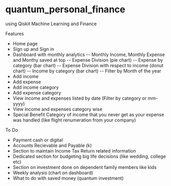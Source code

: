 # quantum_personal_finance
using Qiskit Machine Learning and Finance

Features
- Home page
- Sign up and Sign in
- Dashboard with monthly analytics
-- Monthly Income, Monthly Expense and Monthy saved at top
-- Expense Division (pie chart)
-- Expense by category (bar chart)
-- Expense Division with respect to income (donut chart)
-- Income by category (bar chart)
-- Filter by Month of the year
- Add income
- Add expense
- Add income category
- Add expense category
- View income and expenses listed by date (Filter by category or mm-yyyy)
- View income and expenses category wise
- Special Benefit Category of income that you never get as your expense was handled (like flight renumeration from your company)

To Do
- Payment cash or digital
- Accounts Recievable and Payable (k)
- Section to maintain Income Tax Return related information
- Dedicated section for budgeting big life decisions (like wedding, college etc)
- Section on investment done on dependent family members like kids
- Weekly analysis (chart on dashboard)
- What to do with saved money (quantum investment)

